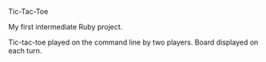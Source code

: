 Tic-Tac-Toe

My first intermediate Ruby project.

Tic-tac-toe played on the command line by two players. Board displayed on each turn.